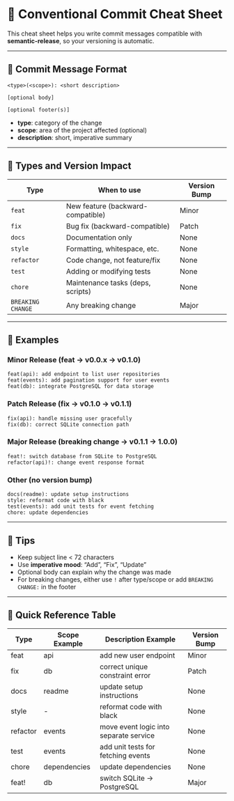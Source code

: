 # 📝 Conventional Commit Cheat Sheet

This cheat sheet helps you write commit messages compatible with **semantic-release**, so your versioning is automatic.

---

## 🔹 Commit Message Format

```
<type>(<scope>): <short description>

[optional body]

[optional footer(s)]
```

- **type**: category of the change  
- **scope**: area of the project affected (optional)  
- **description**: short, imperative summary  

---

## 🔹 Types and Version Impact

| Type       | When to use                          | Version Bump |
|------------|-------------------------------------|--------------|
| `feat`     | New feature (backward-compatible)   | Minor        |
| `fix`      | Bug fix (backward-compatible)       | Patch        |
| `docs`     | Documentation only                  | None         |
| `style`    | Formatting, whitespace, etc.        | None         |
| `refactor` | Code change, not feature/fix        | None         |
| `test`     | Adding or modifying tests           | None         |
| `chore`    | Maintenance tasks (deps, scripts)   | None         |
| `BREAKING CHANGE` | Any breaking change           | Major        |

---

## 🔹 Examples

### Minor Release (feat → v0.0.x → v0.1.0)
```
feat(api): add endpoint to list user repositories
feat(events): add pagination support for user events
feat(db): integrate PostgreSQL for data storage
```

### Patch Release (fix → v0.1.0 → v0.1.1)
```
fix(api): handle missing user gracefully
fix(db): correct SQLite connection path
```

### Major Release (breaking change → v0.1.1 → 1.0.0)
```
feat!: switch database from SQLite to PostgreSQL
refactor(api)!: change event response format
```

### Other (no version bump)
```
docs(readme): update setup instructions
style: reformat code with black
test(events): add unit tests for event fetching
chore: update dependencies
```

---

## 🔹 Tips
- Keep subject line < 72 characters  
- Use **imperative mood**: “Add”, “Fix”, “Update”  
- Optional body can explain why the change was made  
- For breaking changes, either use `!` after type/scope or add `BREAKING CHANGE:` in the footer

---

## 🔹 Quick Reference Table

| Type       | Scope Example | Description Example                      | Version Bump |
|------------|---------------|-----------------------------------------|--------------|
| feat       | api           | add new user endpoint                     | Minor        |
| fix        | db            | correct unique constraint error          | Patch        |
| docs       | readme        | update setup instructions                 | None         |
| style      | -             | reformat code with black                  | None         |
| refactor   | events        | move event logic into separate service    | None         |
| test       | events        | add unit tests for fetching events        | None         |
| chore      | dependencies  | update dependencies                       | None         |
| feat!      | db            | switch SQLite → PostgreSQL                | Major        |
